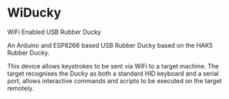 # WiDucky
WiFi Enabled USB Rubber Ducky

An Arduino and ESP8266 based USB Rubber Ducky based on the HAK5 Rubber Ducky.

This device allows keystrokes to be sent via WiFi to a target machine. The target recognises the Ducky as both a standard HID keyboard and a serial port, allows interactive commands and scripts to be executed on the target remotely.

